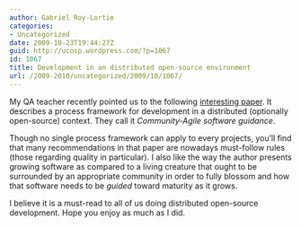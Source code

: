 ```yaml
---
author: Gabriel Roy-Lortie
categories:
- Uncategorized
date: 2009-10-23T19:44:27Z
guid: http://ucosp.wordpress.com/?p=1067
id: 1067
title: Development in an distributed open-source environment
url: /2009-2010/uncategorized/2009/10/1067/
---
```


My QA teacher recently pointed us to the following [interesting paper](http://people.canonical.com/~ianc/papers/community-agile/community-agile.html). It describes a process framework for development in a distributed (optionally open-source) context. They call it _Community-Agile software guidance_.

Though no single process framework can apply to every projects, you&#8217;ll find that many recommendations in that paper are nowadays must-follow rules (those regarding quality in particular). I also like the way the author presents growing software as compared to a living creature that ought to be surrounded by an appropriate community in order to fully blossom and how that software needs to be _guided_ toward maturity as it grows.

I believe it is a must-read to all of us doing distributed open-source development. Hope you enjoy as much as I did.